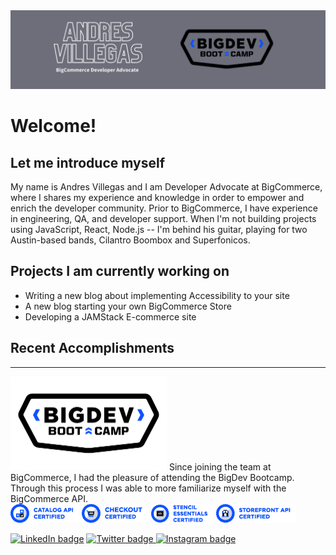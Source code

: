 <img src="https://github.com/thisisvillegas/thisisvillegas/blob/main/Andres_Villegas_grey.png" alt="BigDevCatalogBadge"/>

# Welcome! 

## Let me introduce myself

My name is Andres Villegas and I am Developer Advocate at BigCommerce, where I shares my experience and knowledge in order to empower and enrich the developer community. Prior to BigCommerce, I have experience in engineering, QA, and developer support. When I'm not  building projects using JavaScript, React, Node.js -- I'm behind his guitar, playing for two Austin-based bands, Cilantro Boombox and Superfonicos. 

## Projects I am currently working on


* Writing a new blog about implementing Accessibility to your site
* A new blog starting your own BigCommerce Store
* Developing a JAMStack E-commerce site


## Recent Accomplishments
---
<img src="https://github.com/thisisvillegas/thisisvillegas/blob/main/BigDev_2Color_Lockup.png" alt="BigDevBadge" width="250"/>
Since joining the team at BigCommerce, I had the pleasure of attending the BigDev Bootcamp. Through this process I was able to more familiarize myself with the BigCommerce API. 


<br/>

<span>
<img src="https://github.com/thisisvillegas/thisisvillegas/blob/main/Signature_CatalogAPI.jpg" alt="BigDevCatalogBadge"/>
<img src="https://github.com/thisisvillegas/thisisvillegas/blob/main/Signature_Checkout.jpg" alt="BigDevCheckoutBadge"/>
<img src="https://github.com/thisisvillegas/thisisvillegas/blob/main/Signature_StencilEssentials.jpg" alt="BigDevStencilBadge"/>
<img src="https://github.com/thisisvillegas/thisisvillegas/blob/main/Signature_StorefrontAPI.jpg" alt="BigDevStorefrontBadge"/>
</span>

<br/>

<a href="https://www.linkedin.com/in/andres-villegas-79867ab7/"> ![LinkedIn badge](https://img.shields.io/badge/-LinkedIn-0e76a8?style=plastic&logo=linkedIn)</a>
<a href="https://twitter.com/thisisvillegas">![Twitter badge](https://img.shields.io/badge/-Twitter-1DA1F2?style=plastic&logo=Twitter) </a>
<a href="https://www.instagram.com/doktordres/">![Instagram badge](https://img.shields.io/badge/-Instagram-833AB4?style=plastic&logo=Instagram)</a>
